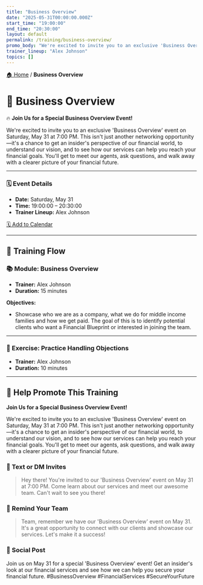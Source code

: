 ```yaml
---
title: "Business Overview"
date: "2025-05-31T00:00:00.000Z"
start_time: "19:00:00"
end_time: "20:30:00"
layout: default
permalink: /training/business-overview/
promo_body: "We're excited to invite you to an exclusive 'Business Overview' event on Saturday, May 31 at 7:00 PM. This isn't just another networking opportunity—it's a chance to get an insider's perspective of our financial world, to understand our vision, and to see how our services can help you reach your financial goals. You'll get to meet our agents, ask questions, and walk away with a clearer picture of your financial future."
trainer_lineup: "Alex Johnson"
topics: []
---
```


[🏠 Home](/training/) / **Business Overview**

# 📆 Business Overview  
🔥 **Join Us for a Special Business Overview Event!**

We're excited to invite you to an exclusive 'Business Overview' event on Saturday, May 31 at 7:00 PM. This isn't just another networking opportunity—it's a chance to get an insider's perspective of our financial world, to understand our vision, and to see how our services can help you reach your financial goals. You'll get to meet our agents, ask questions, and walk away with a clearer picture of your financial future.

---

### 🗓️ Event Details

- **Date:** Saturday, May 31  
- **Time:** 19:00:00 – 20:30:00  
- **Trainer Lineup:** Alex Johnson

[🗓️ Add to Calendar](/training/ics/business-overview.ics)

---

## 🧩 Training Flow

### 📚 Module: Business Overview
- **Trainer:** Alex Johnson
- **Duration:** 15 minutes

**Objectives:**
- Showcase who we are as a company, what we do for middle income families and how we get paid. The goal of this is to identify potential clients who want a Financial Blueprint or interested in joining the team.

---

### 🧪 Exercise: Practice Handling Objections
- **Trainer:** Alex Johnson
- **Duration:** 10 minutes

---

## 📢 Help Promote This Training

**Join Us for a Special Business Overview Event!**

We're excited to invite you to an exclusive 'Business Overview' event on Saturday, May 31 at 7:00 PM. This isn't just another networking opportunity—it's a chance to get an insider's perspective of our financial world, to understand our vision, and to see how our services can help you reach your financial goals. You'll get to meet our agents, ask questions, and walk away with a clearer picture of your financial future.

### 💬 Text or DM Invites  
> Hey there! You're invited to our 'Business Overview' event on May 31 at 7:00 PM. Come learn about our services and meet our awesome team. Can't wait to see you there!

### 💬 Remind Your Team  
> Team, remember we have our 'Business Overview' event on May 31. It's a great opportunity to connect with our clients and showcase our services. Let's make it a success!

### 📡 Social Post  
Join us on May 31 for a special 'Business Overview' event! Get an insider's look at our financial services and see how we can help you secure your financial future. #BusinessOverview #FinancialServices #SecureYourFuture